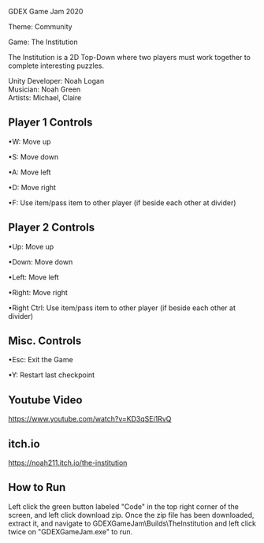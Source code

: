 GDEX Game Jam 2020

Theme: Community

Game: The Institution

The Institution is a 2D Top-Down where two players must work together to complete interesting puzzles.

Unity Developer: Noah Logan                                                                                             
Musician: Noah Green                                                                    
Artists: Michael, Claire

Player 1 Controls
-----------------
•W: Move up

•S: Move down

•A: Move left

•D: Move right

•F: Use item/pass item to other player (if beside each other at divider)

Player 2 Controls
-----------------
•Up: Move up

•Down: Move down

•Left: Move left

•Right: Move right

•Right Ctrl: Use item/pass item to other player (if beside each other at divider)

Misc. Controls
--------------
•Esc: Exit the Game

•Y: Restart last checkpoint

Youtube Video
-------------
https://www.youtube.com/watch?v=KD3qSEi1RvQ

itch.io
-------
https://noah211.itch.io/the-institution

How to Run
----------
Left click the green button labeled "Code" in the top right corner of the screen, and left click download zip. Once the zip file has been downloaded, extract it, and navigate to GDEXGameJam\Builds\TheInstitution and left click twice on "GDEXGameJam.exe" to run.
